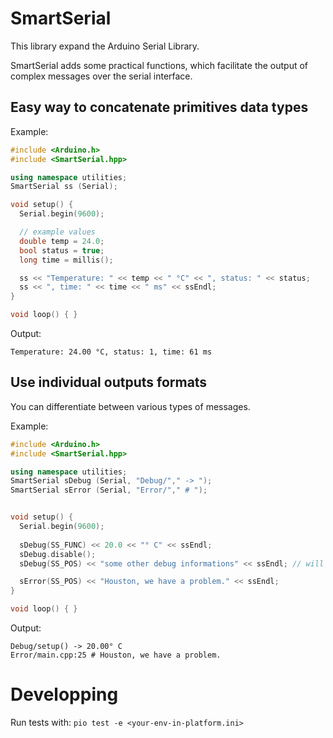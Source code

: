 # SmartSerial

This library expand the Arduino Serial Library.

SmartSerial adds some practical functions, which facilitate the output of complex messages over the serial interface.


## Easy way to concatenate primitives data types
Example:
```cpp
#include <Arduino.h>
#include <SmartSerial.hpp>

using namespace utilities;
SmartSerial ss (Serial);

void setup() {
  Serial.begin(9600);

  // example values
  double temp = 24.0;
  bool status = true;
  long time = millis();

  ss << "Temperature: " << temp << " °C" << ", status: " << status;
  ss << ", time: " << time << " ms" << ssEndl;
}

void loop() { }
```

Output:
```
Temperature: 24.00 °C, status: 1, time: 61 ms
```

## Use individual outputs formats
You can differentiate between various types of messages.

Example:
```cpp
#include <Arduino.h>
#include <SmartSerial.hpp>

using namespace utilities;
SmartSerial sDebug (Serial, "Debug/"," -> ");
SmartSerial sError (Serial, "Error/"," # ");


void setup() {
  Serial.begin(9600);
 
  sDebug(SS_FUNC) << 20.0 << "° C" << ssEndl;
  sDebug.disable();
  sDebug(SS_POS) << "some other debug informations" << ssEndl; // will not displayed

  sError(SS_POS) << "Houston, we have a problem." << ssEndl;
}

void loop() { }
```

Output:
```
Debug/setup() -> 20.00° C
Error/main.cpp:25 # Houston, we have a problem.
```

# Developping
Run tests with: `pio test -e <your-env-in-platform.ini>`